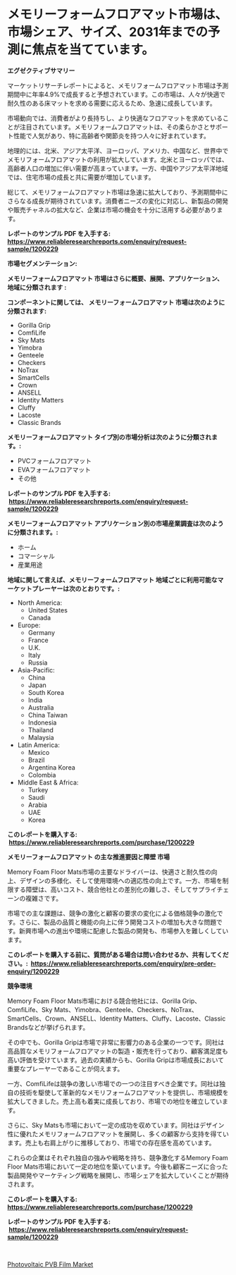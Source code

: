 <p><h1>メモリーフォームフロアマット市場は、市場シェア、サイズ、2031年までの予測に焦点を当てています。</h1></p><p><strong>エグゼクティブサマリー</strong></p>
<p><p>マーケットリサーチレポートによると、メモリフォームフロアマット市場は予測期間中に年率4.9%で成長すると予想されています。この市場は、人々が快適で耐久性のある床マットを求める需要に応えるため、急速に成長しています。</p><p>市場動向では、消費者がより長持ちし、より快適なフロアマットを求めていることが注目されています。メモリフォームフロアマットは、その柔らかさとサポート性能で人気があり、特に高齢者や関節炎を持つ人々に好まれています。</p><p>地理的には、北米、アジア太平洋、ヨーロッパ、アメリカ、中国など、世界中でメモリフォームフロアマットの利用が拡大しています。北米とヨーロッパでは、高齢者人口の増加に伴い需要が高まっています。一方、中国やアジア太平洋地域では、住宅市場の成長と共に需要が増加しています。</p><p>総じて、メモリフォームフロアマット市場は急速に拡大しており、予測期間中にさらなる成長が期待されています。消費者ニーズの変化に対応し、新製品の開発や販売チャネルの拡大など、企業は市場の機会を十分に活用する必要があります。</p></p>
<p><strong>レポートのサンプル PDF を入手する: <a href="https://www.reliableresearchreports.com/enquiry/request-sample/1200229">https://www.reliableresearchreports.com/enquiry/request-sample/1200229</a></strong></p>
<p><strong>市場セグメンテーション:</strong></p>
<p><strong> メモリーフォームフロアマット 市場はさらに概要、展開、アプリケーション、地域に分類されます :</strong></p>
<p><strong>コンポーネントに関しては、 メモリーフォームフロアマット 市場は次のように分類されます: &nbsp;</strong></p>
<p><ul><li>Gorilla Grip</li><li>ComfiLife</li><li>Sky Mats</li><li>Yimobra</li><li>Genteele</li><li>Checkers</li><li>NoTrax</li><li>SmartCells</li><li>Crown</li><li>ANSELL</li><li>Identity Matters</li><li>Cluffy</li><li>Lacoste</li><li>Classic Brands</li></ul></p>
<p><strong> メモリーフォームフロアマット タイプ別の市場分析は次のように分類されます。:</strong></p>
<p><ul><li>PVCフォームフロアマット</li><li>EVAフォームフロアマット</li><li>その他</li></ul></p>
<p><strong>レポートのサンプル PDF を入手する: &nbsp;<a href="https://www.reliableresearchreports.com/enquiry/request-sample/1200229">https://www.reliableresearchreports.com/enquiry/request-sample/1200229</a></strong></p>
<p><strong> メモリーフォームフロアマット アプリケーション別の市場産業調査は次のように分類されます。:</strong></p>
<p><ul><li>ホーム</li><li>コマーシャル</li><li>産業用途</li></ul></p>
<p><strong>地域に関して言えば、メモリーフォームフロアマット 地域ごとに利用可能なマーケットプレーヤーは次のとおりです。:</strong></p>
<p><ul>
    <li>
        North America:
        <ul>
            <li>United States</li>
            <li>Canada</li>
        </ul>
    </li>
    <li>
        Europe:
        <ul>
            <li>Germany</li>
            <li>France</li>
            <li>U.K.</li>
            <li>Italy</li>
            <li>Russia</li>
        </ul>
    </li>
    <li>
        Asia-Pacific:
        <ul>
            <li>China</li>
            <li>Japan</li>
            <li>South Korea</li>
            <li>India</li>
            <li>Australia</li>
            <li>China Taiwan</li>
            <li>Indonesia</li>
            <li>Thailand</li>
            <li>Malaysia</li>
        </ul>
    </li>
    <li>
        Latin America:
        <ul>
            <li>Mexico</li>
            <li>Brazil</li>
            <li>Argentina Korea</li>
            <li>Colombia</li>
        </ul>
    </li>
    <li>
        Middle East & Africa:
        <ul>
            <li>Turkey</li>
            <li>Saudi</li>
            <li>Arabia</li>
            <li>UAE</li>
            <li>Korea</li>
        </ul>
    </li>
    </ul></p>
<p><strong>このレポートを購入する: &nbsp;<a href="https://www.reliableresearchreports.com/purchase/1200229">https://www.reliableresearchreports.com/purchase/1200229</a></strong></p>
<p><strong>メモリーフォームフロアマット の主な推進要因と障壁 市場</strong></p>
<p><p>Memory Foam Floor Mats市場の主要なドライバーは、快適さと耐久性の向上、デザインの多様化、そして使用環境への適応性の向上です。一方、市場を制限する障壁は、高いコスト、競合他社との差別化の難しさ、そしてサプライチェーンの複雑さです。</p><p>市場での主な課題は、競争の激化と顧客の要求の変化による価格競争の激化です。さらに、製品の品質と機能の向上に伴う開発コストの増加も大きな問題です。新興市場への進出や環境に配慮した製品の開発も、市場参入を難しくしています。</p></p>
<p><strong>このレポートを購入する前に、質問がある場合は問い合わせるか、共有してください。:&nbsp; <a href="https://www.reliableresearchreports.com/enquiry/pre-order-enquiry/1200229">https://www.reliableresearchreports.com/enquiry/pre-order-enquiry/1200229</a></strong></p>
<p><strong>競争環境</strong></p>
<p><p>Memory Foam Floor Mats市場における競合他社には、Gorilla Grip、ComfiLife、Sky Mats、Yimobra、Genteele、Checkers、NoTrax、SmartCells、Crown、ANSELL、Identity Matters、Cluffy、Lacoste、Classic Brandsなどが挙げられます。</p><p>その中でも、Gorilla Gripは市場で非常に影響力のある企業の一つです。同社は高品質なメモリフォームフロアマットの製造・販売を行っており、顧客満足度も高い評価を受けています。過去の実績からも、Gorilla Gripは市場成長において重要なプレーヤーであることが伺えます。</p><p>一方、ComfiLifeは競争の激しい市場での一つの注目すべき企業です。同社は独自の技術を駆使して革新的なメモリフォームフロアマットを提供し、市場規模を拡大してきました。売上高も着実に成長しており、市場での地位を確立しています。</p><p>さらに、Sky Matsも市場において一定の成功を収めています。同社はデザイン性に優れたメモリフォームフロアマットを展開し、多くの顧客から支持を得ています。売上も右肩上がりに推移しており、市場での存在感を高めています。</p><p>これらの企業はそれぞれ独自の強みや戦略を持ち、競争激化するMemory Foam Floor Mats市場において一定の地位を築いています。今後も顧客ニーズに合った製品開発やマーケティング戦略を展開し、市場シェアを拡大していくことが期待されます。</p></p>
<p><strong>このレポートを購入する: &nbsp; <a href="https://www.reliableresearchreports.com/purchase/1200229">https://www.reliableresearchreports.com/purchase/1200229</a></strong></p>
<p><strong>レポートのサンプル PDF を入手する: &nbsp;<a href="https://www.reliableresearchreports.com/enquiry/request-sample/1200229">https://www.reliableresearchreports.com/enquiry/request-sample/1200229</a></strong><strong></strong></p>
<p>&nbsp;</p>
<p><p><a href="https://github.com/Sherrillcrooksxa8i18ucf2m/Market-Research-Report-List-1/blob/main/photovoltaic-pvb-film-market.md">Photovoltaic PVB Film Market</a></p></p>